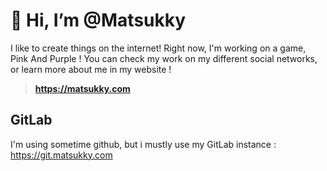 # 👋 Hi, I’m @Matsukky 
I like to create things on the internet! Right now, I'm working on a game, Pink And Purple ! You can check my work on my different social networks, or learn more about me in my website !
> **https://matsukky.com**
## GitLab

I'm using sometime github, but i mustly use my GitLab instance : https://git.matsukky.com
